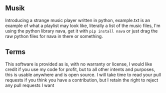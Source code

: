 ## Musik
Introducing a strange music player written in python, example.txt is an example of what a playlist may look like, literally a list of the music files, I'm using the python library nava, get it with `pip install nava` or just drag the raw python files for nava in there or something.

## Terms
This software is provided as is, with no warranty or license, I would like credit if you use my code for profit, but to all other intents and purposes, this is usable anywhere and is open source. I will take time to read your pull requests if you think you have a contribution, but I retain the right to reject any pull requests I want
